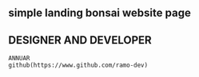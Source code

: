 ## simple landing bonsai website page

## DESIGNER AND DEVELOPER
    ANNUAR
    github(https://www.github.com/ramo-dev)